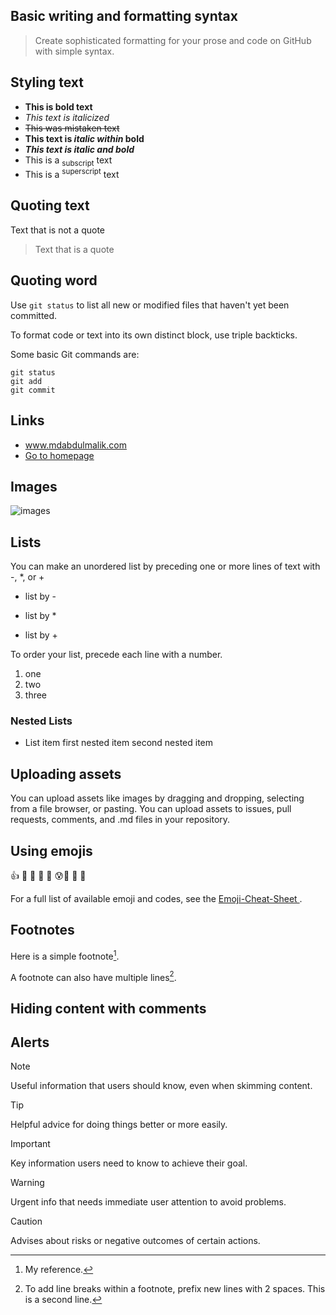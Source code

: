 ## Basic writing and formatting syntax

> Create sophisticated formatting for your prose and code on GitHub with simple syntax.

## Styling text

 - **This is bold text**
 - _This text is italicized_
 - ~~This was mistaken text~~
 - **This text is _italic within_ bold**
 - ***This text is italic and bold***
 - This is a <sub>subscript</sub> text
 - This is a <sup>superscript</sup> text

 ## Quoting text
 Text that is not a quote

> Text that is a quote

## Quoting word
Use `git status` to list all new or modified files that haven't yet been committed.

To format code or text into its own distinct block, use triple backticks.

Some basic Git commands are:
```
git status
git add
git commit
```
## Links
 - www.mdabdulmalik.com
 - [Go to homepage](https://pages.github.com/)

## Images
![images](https://myoctocat.com/assets/images/base-octocat.svg)

## Lists
You can make an unordered list by preceding one or more lines of text with -, *, or +

- list by -
* list by *
+ list by +

To order your list, precede each line with a number.

1. one
2. two 
3. three

### Nested Lists
 + List item
  first nested item
    second nested item






## Uploading assets
You can upload assets like images by dragging and dropping, selecting from a file browser, or pasting. You can upload assets to issues, pull requests, comments, and .md files in your repository.

## Using emojis
:+1:
🏁 🍇 🍉
:smiling_face_with_three_hearts: :cold_sweat::ghost: :speech_balloon: 	:grapes:


For a full list of available emoji and codes, see the [ Emoji-Cheat-Sheet ](https://github.com/ikatyang/emoji-cheat-sheet/blob/master/README.md).

## Footnotes
Here is a simple footnote[^1].

A footnote can also have multiple lines[^2].

[^1]: My reference.
[^2]: To add line breaks within a footnote, prefix new lines with 2 spaces.
  This is a second line.
## Hiding content with comments
<!-- This content will not appear in the rendered Markdown -->
## Alerts

> [!NOTE]
> Useful information that users should know, even when skimming content.

> [!TIP]
> Helpful advice for doing things better or more easily.

> [!IMPORTANT]
> Key information users need to know to achieve their goal.

> [!WARNING]
> Urgent info that needs immediate user attention to avoid problems.

> [!CAUTION]
> Advises about risks or negative outcomes of certain actions.